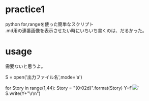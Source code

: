 # practice1
python for,rangeを使った簡単なスクリプト  
.md用の連番画像を表示させたい時にいちいち書くのは、だるかった。  

# usage
需要ないと思うよ。

S = open('出力ファイル名',mode='a')


for Story in range(1,44):
  Story = "{0:02d}".format(Story)
  Y=f'![](URLとか{Story}.jpeg)'
  S.write(Y+"\r\n")
